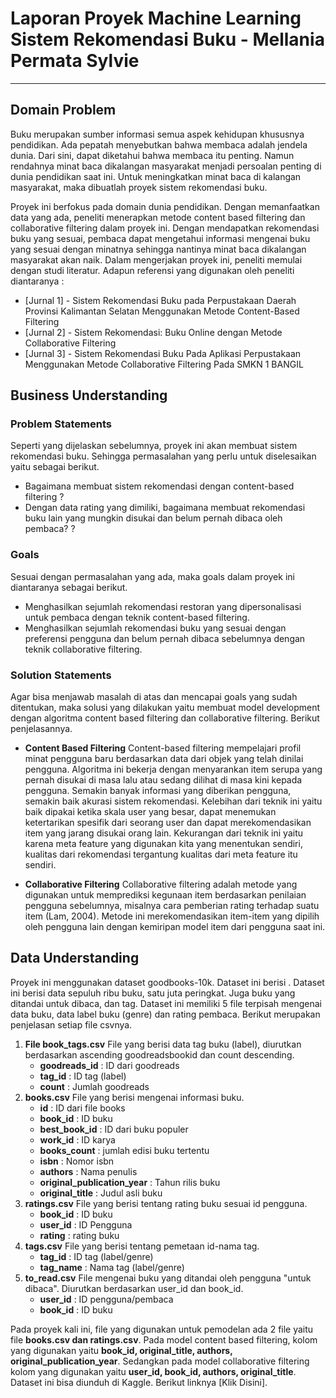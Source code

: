 # Laporan Proyek Machine Learning Sistem Rekomendasi Buku - Mellania Permata Sylvie
---
 
## Domain Problem
Buku    merupakan    sumber    informasi    semua    aspek    kehidupan    khususnya pendidikan.  Ada pepatah menyebutkan bahwa membaca adalah jendela dunia. Dari sini, dapat diketahui bahwa membaca itu penting. Namun  rendahnya  minat  baca  dikalangan  masyarakat  menjadi  persoalan penting    di    dunia    pendidikan    saat    ini. Untuk meningkatkan minat baca di kalangan masyarakat, maka dibuatlah proyek sistem rekomendasi buku.

Proyek ini berfokus pada domain dunia pendidikan. Dengan memanfaatkan data yang ada, peneliti menerapkan metode content based filtering dan collaborative filtering dalam proyek ini. Dengan mendapatkan rekomendasi buku yang sesuai, pembaca dapat mengetahui informasi mengenai buku yang sesuai dengan minatnya sehingga nantinya minat baca dikalangan masyarakat akan naik.
Dalam mengerjakan proyek ini, peneliti memulai dengan studi literatur. Adapun referensi yang digunakan oleh peneliti diantaranya :
- [Jurnal 1]  -  Sistem Rekomendasi Buku pada Perpustakaan Daerah Provinsi Kalimantan Selatan Menggunakan Metode Content-Based Filtering 
- [Jurnal 2]  -  Sistem Rekomendasi: Buku Online dengan Metode Collaborative Filtering
- [Jurnal 3]  -  Sistem Rekomendasi Buku Pada Aplikasi Perpustakaan Menggunakan Metode Collaborative Filtering Pada SMKN 1 BANGIL

## Business Understanding
### Problem Statements
Seperti yang dijelaskan sebelumnya, proyek ini akan membuat  sistem rekomendasi buku. Sehingga permasalahan yang perlu untuk diselesaikan yaitu sebagai berikut.
- Bagaimana membuat sistem rekomendasi dengan content-based filtering ?
- Dengan data rating yang dimiliki, bagaimana membuat rekomendasi buku lain yang mungkin disukai dan belum pernah dibaca oleh pembaca?  ?

### Goals
Sesuai dengan permasalahan yang ada, maka goals dalam proyek ini diantaranya sebagai berikut.
- Menghasilkan sejumlah rekomendasi restoran yang dipersonalisasi untuk pembaca dengan teknik content-based filtering.
- Menghasilkan sejumlah rekomendasi buku yang sesuai dengan preferensi pengguna dan belum pernah dibaca sebelumnya dengan teknik collaborative filtering.

### Solution Statements
Agar bisa menjawab masalah di atas dan mencapai goals yang sudah ditentukan, maka solusi yang dilakukan yaitu membuat model development dengan algoritma content based filtering dan collaborative filtering. Berikut penjelasannya.
- **Content Based Filtering**
Content-based filtering mempelajari profil minat pengguna baru berdasarkan data dari objek yang telah dinilai pengguna. Algoritma ini bekerja dengan menyarankan item serupa yang pernah disukai di masa lalu atau sedang dilihat di masa kini kepada pengguna. Semakin banyak informasi yang diberikan pengguna, semakin baik akurasi sistem rekomendasi.
Kelebihan dari teknik ini yaitu baik dipakai ketika skala user yang besar, dapat menemukan ketertarikan spesifik dari seorang user dan dapat merekomendasikan item yang jarang disukai orang lain.
Kekurangan dari teknik ini yaitu karena meta feature yang digunakan kita yang menentukan sendiri, kualitas dari rekomendasi tergantung kualitas dari meta feature itu sendiri.

- **Collaborative Filtering**
Collaborative filtering adalah metode yang digunakan untuk memprediksi kegunaan item berdasarkan penilaian pengguna sebelumnya, misalnya cara pemberian rating terhadap suatu item (Lam, 2004). Metode ini merekomendasikan item-item yang dipilih oleh   pengguna lain dengan kemiripan model item dari pengguna saat ini.

## Data Understanding
Proyek ini menggunakan dataset goodbooks-10k. Dataset ini berisi . Dataset ini berisi data sepuluh ribu buku, satu juta peringkat. Juga buku yang ditandai untuk dibaca, dan tag. Dataset ini memiliki 5 file terpisah mengenai data buku, data label buku (genre) dan rating pembaca. Berikut merupakan penjelasan setiap file csvnya. 
1. **File book_tags.csv**
File yang berisi data tag buku (label), diurutkan berdasarkan ascending goodreadsbookid dan count descending.
    - **goodreads_id** : ID dari goodreads
    - **tag_id** : ID tag (label)
    - **count** : Jumlah goodreads
2. **books.csv**
File yang berisi mengenai informasi buku.
    - **id** : ID dari file books
    - **book_id** : ID buku
    - **best_book_id** : ID dari buku populer
    - **work_id** : ID karya
    - **books_count** : jumlah edisi buku tertentu
    - **isbn** : Nomor isbn
    - **authors** : Nama penulis
    - **original_publication_year** : Tahun rilis buku
    - **original_title** : Judul asli buku
3. **ratings.csv**
File yang berisi tentang rating buku sesuai id pengguna.
    - **book_id** : ID buku
    - **user_id** : ID Pengguna
    - **rating** : rating buku
4. **tags.csv**
File yang berisi tentang pemetaan id-nama tag.
    - **tag_id** : ID tag (label/genre)
    - **tag_name** : Nama tag (label/genre)
5. **to_read.csv**
File mengenai buku yang ditandai oleh pengguna "untuk dibaca". Diurutkan berdasarkan user_id dan book_id.
    - **user_id** : ID pengguna/pembaca
    - **book_id** : ID buku

Pada proyek kali ini, file yang digunakan untuk pemodelan ada 2 file yaitu file **books.csv dan ratings.csv**. Pada model content based filtering, kolom yang digunakan yaitu **book_id, original_title, authors, original_publication_year**. Sedangkan pada model collaborative filtering kolom yang digunakan yaitu **user_id, book_id, authors, original_title**.
Dataset ini bisa diunduh di Kaggle. Berikut linknya [Klik Disini].
